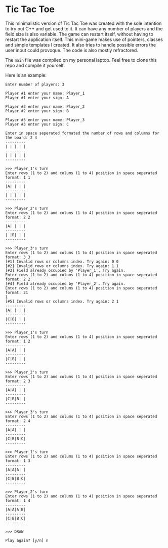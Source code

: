# Tic Tac Toe

This minimalistic version of Tic Tac Toe was created with the sole intention to try out C++ and get used to it. It can have any number of players and the field size is also variable. The game can restart itself, without having to restart the application itself. This mini-game makes use of pointers, classes and simple templates I created. It also tries to handle possible errors the user input could provoque. The code is also mostly refractored.

The `main` file was compiled on my personal laptop. Feel free to clone this repo and compile it yourself.

Here is an example:
```
Enter number of players: 3

Player #1 enter your name: Player_1
Player #1 enter your sign: A

Player #2 enter your name: Player_2
Player #2 enter your sign: B

Player #3 enter your name: Player_3
Player #3 enter your sign: C

Enter in space seperated formated the number of rows and columns for the board: 2 4
---------
| | | | |
---------
| | | | |
---------

>>> Player_1's turn
Enter rows (1 to 2) and colums (1 to 4) position in space seperated format: 1 1
---------
|A| | | |
---------
| | | | |
---------

>>> Player_2's turn
Enter rows (1 to 2) and colums (1 to 4) position in space seperated format: 2 2
---------
|A| | | |
---------
| |B| | |
---------

>>> Player_3's turn
Enter rows (1 to 2) and colums (1 to 4) position in space seperated format: 3 3
[#1] Invalid rows or columns index. Try again: 0 0
[#2] Invalid rows or columns index. Try again: 1 1
[#3] Field already occupied by 'Player_1'. Try again.
Enter rows (1 to 2) and colums (1 to 4) position in space seperated format: 2 2
[#4] Field already occupied by 'Player_2'. Try again.
Enter rows (1 to 2) and colums (1 to 4) position in space seperated format: 21
1
[#5] Invalid rows or columns index. Try again: 2 1
---------
|A| | | |
---------
|C|B| | |
---------

>>> Player_1's turn
Enter rows (1 to 2) and colums (1 to 4) position in space seperated format: 1 2
---------
|A|A| | |
---------
|C|B| | |
---------

>>> Player_2's turn
Enter rows (1 to 2) and colums (1 to 4) position in space seperated format: 2 3
---------
|A|A| | |
---------
|C|B|B| |
---------

>>> Player_3's turn
Enter rows (1 to 2) and colums (1 to 4) position in space seperated format: 2 4
---------
|A|A| | |
---------
|C|B|B|C|
---------

>>> Player_1's turn
Enter rows (1 to 2) and colums (1 to 4) position in space seperated format: 1 3
---------
|A|A|A| |
---------
|C|B|B|C|
---------

>>> Player_2's turn
Enter rows (1 to 2) and colums (1 to 4) position in space seperated format: 1 4
---------
|A|A|A|B|
---------
|C|B|B|C|
---------

>>> DRAW

Play again? [y/n] n
```
